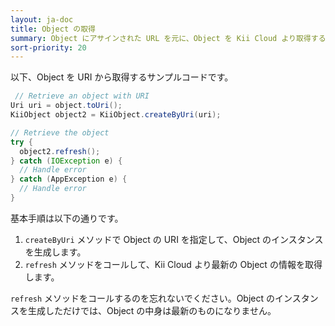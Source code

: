 ```yaml
---
layout: ja-doc
title: Object の取得
summary: Object にアサインされた URL を元に、Object を Kii Cloud より取得することができます。
sort-priority: 20
---
```

以下、Object を URI から取得するサンプルコードです。

```java
 // Retrieve an object with URI
Uri uri = object.toUri();
KiiObject object2 = KiiObject.createByUri(uri);

// Retrieve the object
try {
  object2.refresh();
} catch (IOException e) {
  // Handle error
} catch (AppException e) {
  // Handle error
}
```

基本手順は以下の通りです。

1. `createByUri` メソッドで Object の URI を指定して、Object のインスタンスを生成します。
2. `refresh` メソッドをコールして、Kii Cloud より最新の Object の情報を取得します。

`refresh` メソッドをコールするのを忘れないでください。Object のインスタンスを生成しただけでは、Object の中身は最新のものになりません。


